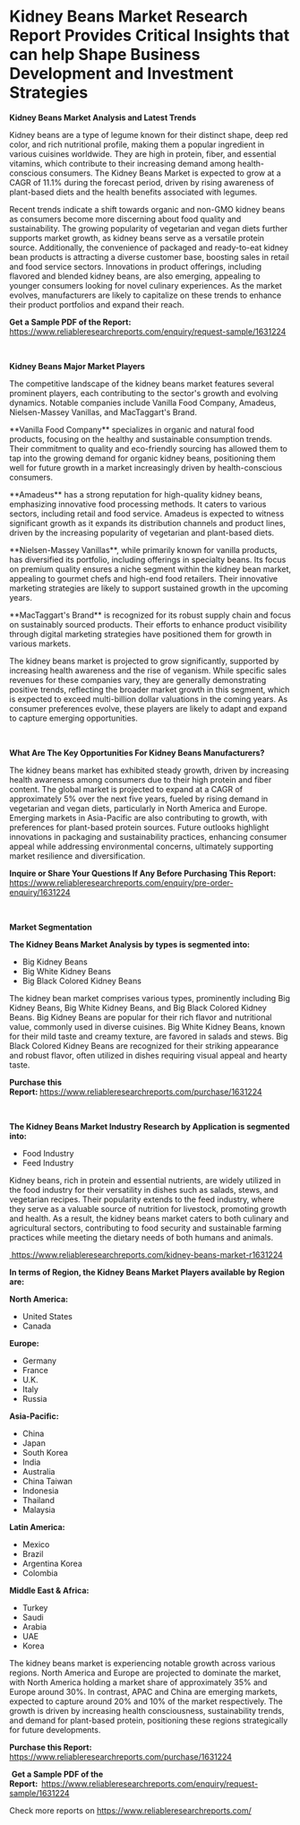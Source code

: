 <p><h1>Kidney Beans Market Research Report Provides Critical Insights that can help Shape Business Development and Investment Strategies</h1></p><p><strong>Kidney Beans Market Analysis and Latest Trends</strong></p>
<p><p>Kidney beans are a type of legume known for their distinct shape, deep red color, and rich nutritional profile, making them a popular ingredient in various cuisines worldwide. They are high in protein, fiber, and essential vitamins, which contribute to their increasing demand among health-conscious consumers. The Kidney Beans Market is expected to grow at a CAGR of 11.1% during the forecast period, driven by rising awareness of plant-based diets and the health benefits associated with legumes.</p><p>Recent trends indicate a shift towards organic and non-GMO kidney beans as consumers become more discerning about food quality and sustainability. The growing popularity of vegetarian and vegan diets further supports market growth, as kidney beans serve as a versatile protein source. Additionally, the convenience of packaged and ready-to-eat kidney bean products is attracting a diverse customer base, boosting sales in retail and food service sectors. Innovations in product offerings, including flavored and blended kidney beans, are also emerging, appealing to younger consumers looking for novel culinary experiences. As the market evolves, manufacturers are likely to capitalize on these trends to enhance their product portfolios and expand their reach.</p></p>
<p><strong>Get a Sample PDF of the Report:&nbsp;</strong> <a href="https://www.reliableresearchreports.com/enquiry/request-sample/1631224?utm_campaign=2205&utm_medium=2&utm_source=Github&utm_content=ia&utm_term=14022025&utm_id=kidney-beans">https://www.reliableresearchreports.com/enquiry/request-sample/1631224</a></p>
<p>&nbsp;</p>
<p><strong>Kidney Beans Major Market Players</strong></p>
<p><p>The competitive landscape of the kidney beans market features several prominent players, each contributing to the sector's growth and evolving dynamics. Notable companies include Vanilla Food Company, Amadeus, Nielsen-Massey Vanillas, and MacTaggart's Brand.</p><p>**Vanilla Food Company** specializes in organic and natural food products, focusing on the healthy and sustainable consumption trends. Their commitment to quality and eco-friendly sourcing has allowed them to tap into the growing demand for organic kidney beans, positioning them well for future growth in a market increasingly driven by health-conscious consumers. </p><p>**Amadeus** has a strong reputation for high-quality kidney beans, emphasizing innovative food processing methods. It caters to various sectors, including retail and food service. Amadeus is expected to witness significant growth as it expands its distribution channels and product lines, driven by the increasing popularity of vegetarian and plant-based diets. </p><p>**Nielsen-Massey Vanillas**, while primarily known for vanilla products, has diversified its portfolio, including offerings in specialty beans. Its focus on premium quality ensures a niche segment within the kidney bean market, appealing to gourmet chefs and high-end food retailers. Their innovative marketing strategies are likely to support sustained growth in the upcoming years.</p><p>**MacTaggart's Brand** is recognized for its robust supply chain and focus on sustainably sourced products. Their efforts to enhance product visibility through digital marketing strategies have positioned them for growth in various markets.</p><p>The kidney beans market is projected to grow significantly, supported by increasing health awareness and the rise of veganism. While specific sales revenues for these companies vary, they are generally demonstrating positive trends, reflecting the broader market growth in this segment, which is expected to exceed multi-billion dollar valuations in the coming years. As consumer preferences evolve, these players are likely to adapt and expand to capture emerging opportunities.</p></p>
<p>&nbsp;</p>
<p><strong>What Are The Key Opportunities For Kidney Beans Manufacturers?</strong></p>
<p><p>The kidney beans market has exhibited steady growth, driven by increasing health awareness among consumers due to their high protein and fiber content. The global market is projected to expand at a CAGR of approximately 5% over the next five years, fueled by rising demand in vegetarian and vegan diets, particularly in North America and Europe. Emerging markets in Asia-Pacific are also contributing to growth, with preferences for plant-based protein sources. Future outlooks highlight innovations in packaging and sustainability practices, enhancing consumer appeal while addressing environmental concerns, ultimately supporting market resilience and diversification.</p></p>
<p><strong>Inquire or Share Your Questions If Any Before Purchasing This Report:</strong> <a href="https://www.reliableresearchreports.com/enquiry/pre-order-enquiry/1631224?utm_campaign=2205&utm_medium=2&utm_source=Github&utm_content=ia&utm_term=14022025&utm_id=kidney-beans">https://www.reliableresearchreports.com/enquiry/pre-order-enquiry/1631224</a></p>
<p>&nbsp;</p>
<p><strong>Market Segmentation</strong></p>
<p><strong>The Kidney Beans Market Analysis by types is segmented into:</strong></p>
<p><ul><li>Big Kidney Beans</li><li>Big White Kidney Beans</li><li>Big Black Colored Kidney Beans</li></ul></p>
<p><p>The kidney bean market comprises various types, prominently including Big Kidney Beans, Big White Kidney Beans, and Big Black Colored Kidney Beans. Big Kidney Beans are popular for their rich flavor and nutritional value, commonly used in diverse cuisines. Big White Kidney Beans, known for their mild taste and creamy texture, are favored in salads and stews. Big Black Colored Kidney Beans are recognized for their striking appearance and robust flavor, often utilized in dishes requiring visual appeal and hearty taste.</p></p>
<p><strong>Purchase this Report:&nbsp;</strong><a href="https://www.reliableresearchreports.com/purchase/1631224?utm_campaign=2205&utm_medium=2&utm_source=Github&utm_content=ia&utm_term=14022025&utm_id=kidney-beans">https://www.reliableresearchreports.com/purchase/1631224</a></p>
<p>&nbsp;</p>
<p><strong>The Kidney Beans Market Industry Research by Application is segmented into:</strong></p>
<p><ul><li>Food Industry</li><li>Feed Industry</li></ul></p>
<p><p>Kidney beans, rich in protein and essential nutrients, are widely utilized in the food industry for their versatility in dishes such as salads, stews, and vegetarian recipes. Their popularity extends to the feed industry, where they serve as a valuable source of nutrition for livestock, promoting growth and health. As a result, the kidney beans market caters to both culinary and agricultural sectors, contributing to food security and sustainable farming practices while meeting the dietary needs of both humans and animals.</p></p>
<p><a href="https://www.reliableresearchreports.com/kidney-beans-market-r1631224?utm_campaign=2205&utm_medium=2&utm_source=Github&utm_content=ia&utm_term=14022025&utm_id=kidney-beans">&nbsp;https://www.reliableresearchreports.com/kidney-beans-market-r1631224</a></p>
<p><strong>In terms of Region, the Kidney Beans Market Players available by Region are:</strong></p>
<p>
    <p> <strong> North America: </strong>
        <ul>
            <li>United States</li>
            <li>Canada</li>
        </ul>
        </p> 
    <p> <strong> Europe: </strong>
        <ul>
            <li>Germany</li>
            <li>France</li>
            <li>U.K.</li>
            <li>Italy</li>
            <li>Russia</li>
        </ul>
        </p> 
    <p> <strong> Asia-Pacific: </strong>
        <ul>
            <li>China</li>
            <li>Japan</li>
            <li>South Korea</li>
            <li>India</li>
            <li>Australia</li>
            <li>China Taiwan</li>
            <li>Indonesia</li>
            <li>Thailand</li>
            <li>Malaysia</li>
        </ul>
        </p> 
    <p> <strong> Latin America: </strong>
        <ul>
            <li>Mexico</li>
            <li>Brazil</li>
            <li>Argentina Korea</li>
            <li>Colombia</li>
        </ul>
        </p> 
    <p> <strong> Middle East & Africa: </strong>
        <ul>
            <li>Turkey</li>
            <li>Saudi</li>
            <li>Arabia</li>
            <li>UAE</li>
            <li>Korea</li>
        </ul>
    </p>
    </p>
<p><p>The kidney beans market is experiencing notable growth across various regions. North America and Europe are projected to dominate the market, with North America holding a market share of approximately 35% and Europe around 30%. In contrast, APAC and China are emerging markets, expected to capture around 20% and 10% of the market respectively. The growth is driven by increasing health consciousness, sustainability trends, and demand for plant-based protein, positioning these regions strategically for future developments.</p></p>
<p><strong>Purchase this Report: </strong><a href="https://www.reliableresearchreports.com/purchase/1631224?utm_campaign=2205&utm_medium=2&utm_source=Github&utm_content=ia&utm_term=14022025&utm_id=kidney-beans">https://www.reliableresearchreports.com/purchase/1631224</a></p>
<p>&nbsp;<strong>Get a Sample PDF of the Report:&nbsp;&nbsp;</strong><a href="https://www.reliableresearchreports.com/enquiry/request-sample/1631224?utm_campaign=2205&utm_medium=2&utm_source=Github&utm_content=ia&utm_term=14022025&utm_id=kidney-beans">https://www.reliableresearchreports.com/enquiry/request-sample/1631224</a></p>
<p><strong></strong></p>
<p>Check more reports on <a href="https://www.reliableresearchreports.com/?utm_campaign=2205&utm_medium=2&utm_source=Github&utm_content=ia&utm_term=14022025&utm_id=kidney-beans">https://www.reliableresearchreports.com/</a></p>
